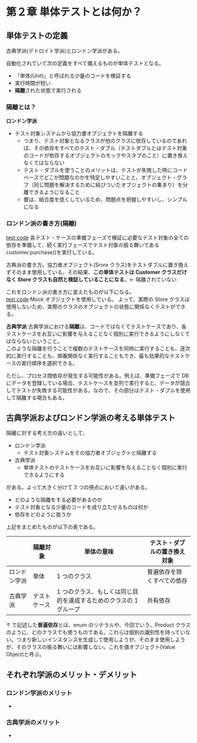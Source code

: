 # 第２章 単体テストとは何か？

## 単体テストの定義

古典学派(デトロイト学派)とロンドン学派がある。<br>

自動化されていて次の定義をすべて備えるものが単体テストとなる。

- 「単体(Unit)」と呼ばれる少量のコードを検証する
- 実行時間が短い
- **隔離**された状態で実行される

### 隔離とは？

**ロンドン学派**

- テスト対象システムから協力書オブジェクトを隔離する
  - つまり、テスト対象となるクラスが他のクラスに依存しているのであれば、その依存をすべてのテスト・ダブル（テストダブルとはテスト対象のコードが依存するオブジェクトのモックやスタブのこと）に置き換えなくてはならない
  - テスト・ダブルを使うことのメリットは、テストが失敗した時にコードベースでどこが問題なのかを特定しやすいことと、オブジェクト・グラフ（同じ問題を解決するために結びついたオブジェクトの集まり）を分離できるようになること
  - 要は、結合度を低くしているため、問題点を把握しやすいし、シンプルになる

### ロンドン派の書き方(隔離)

[test code](./list2.2.1.java)
各テスト・ケースの準備フェーズで検証に必要なテスト対象の全ての依存を準備して、続く実行フェースでテスト対象の振る舞いである customer.purchase()を実行している。

古典派の書き方。協力者オブジェクト(Srore クラス)をテストダブルに置き換えずそのまま使用している。その結果、**この単体テストは Customer クラスだけなく Store クラスも自然と検証していることになる**。← 隔離されていない

これをロンドン派の書き方に変えたものが以下になる。<br>
[test code](./list2.2.1.java)
Mock オブジェクトを使用している。
よって、実際の Store クラスは使用しないため、実際のクラスのオブジェクトの状態に関係なくテストができる。

**古典学派**
古典学派における**隔離**は、コードではなくてテストケースであり、各テストケースをお互いに影響を与えることなく個別に実行できるようにしなくてはならないということ。<br>このような隔離を行うことで複数のテストケースを同時に実行することも、逐次的に実行することも、順番関係なく実行することもでき、最も効果的なテストケースの実行順序を選択できる。

ただし、プロセス間依存が発生する可能性がある。例えば、準備フェーズで DB にデータを登録している場合、テストケースを並列で実行すると、データが競合してテストが失敗する可能性がある。なので、その部分はテスト・ダブルを使用して隔離する場合もある。

## 古典学派およびロンドン学派の考える単体テスト

隔離に対する考え方の違いとして、

- ロンドン学派
  - テスト対象システムをその協力者オブジェクトと隔離する
- 古典学派
  - 単体テストのテストケースをお互いに影響を与えることなく個別に実行できるようにする

がある。よって大きく分けて 3 つの視点において違いがある。

- どのような隔離をする必要があるのか
- テスト対象となる少量のコードを成り立たせるものは何か
- 依存をどのように扱うか

上記をまとめたものが以下の表である。

|              | 隔離対象     | 単体の意味                                                        | テスト・ダブルの置き換え対象 |
| ------------ | ------------ | ----------------------------------------------------------------- | ---------------------------- |
| ロンドン学派 | 単体         | 1 つのクラス                                                      | 普遍依存を除くすべての依存   |
| 古典学派     | テストケース | 1 つのクラス、もしくは同じ目的を達成するためのクラスの 1 グループ | 共有依存                     |

↑ で記述した**普遍依存**とは、enum のリテラルや、今回でいう、Product クラスのように、どのクラスでも使うものである。これらは個別の識別性を持っていない。つまり新しいインスタンスを生成して使用しようが、そのまま使用しようが、そのクラスの振る舞いには影響しない。これを値オブジェクト(Value Object)と呼ぶ。

## それぞれ学派のメリット・デメリット

### ロンドン学派のメリット

-

### 古典学派のメリット

-
